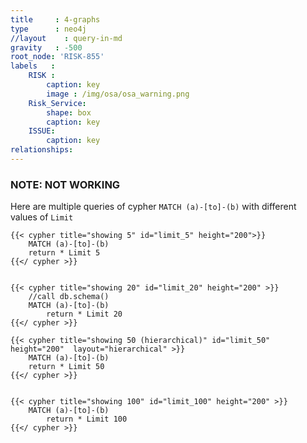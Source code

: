 ```yaml
---
title     : 4-graphs
type      : neo4j
//layout    : query-in-md
gravity   : -500
root_node: 'RISK-855'
labels   :
    RISK :
        caption: key
        image : /img/osa/osa_warning.png
    Risk_Service:
        shape: box
        caption: key
    ISSUE:
        caption: key
relationships:
---
```


### NOTE: NOT WORKING

Here are multiple queries of cypher `MATCH (a)-[to]-(b)` with different values of `Limit`

<div class='row'>

    {{< cypher title="showing 5" id="limit_5" height="200">}}
        MATCH (a)-[to]-(b)
        return * Limit 5
    {{</ cypher >}}


    {{< cypher title="showing 20" id="limit_20" height="200" >}}
        //call db.schema()
        MATCH (a)-[to]-(b)
            return * Limit 20
    {{</ cypher >}}

</div>

<div class='row'>

    {{< cypher title="showing 50 (hierarchical)" id="limit_50" height="200"  layout="hierarchical" >}}
        MATCH (a)-[to]-(b)
        return * Limit 50
    {{</ cypher >}}


    {{< cypher title="showing 100" id="limit_100" height="200" >}}
        MATCH (a)-[to]-(b)
            return * Limit 100
    {{</ cypher >}}

</div>

